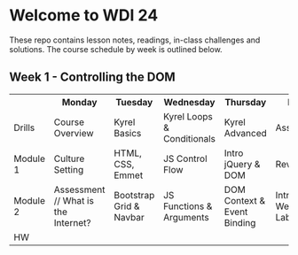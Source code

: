 # Welcome to WDI 24

These repo contains lesson notes, readings, in-class challenges and solutions. The course schedule by week is outlined below.

## Week 1 - Controlling the DOM
<table>
  <tr>
    <th></th>
    <th>Monday</th>
    <th>Tuesday</th>
    <th>Wednesday</th>
    <th>Thursday</th>
    <th>Friday</th>
  </tr>
  <tr>
    <td>Drills</td>
    <td>Course Overview</td>
    <td>Kyrel Basics</td>
    <td>Kyrel Loops & Conditionals</td>
    <td>Kyrel Advanced</td>
    <td>Assessment</td>
  </tr>
  <tr>
    <td>Module 1</td>
    <td>Culture Setting</td>
    <td>HTML, CSS, Emmet</td>
    <td>JS Control Flow</td>
    <td>Intro jQuery & DOM</td>
    <td>Review</td>
  </tr>
  <tr>
    <td>Module 2</td>
    <td>Assessment // What is the Internet?</td>
    <td>Bootstrap Grid & Navbar</td>
    <td>JS Functions & Arguments</td>
    <td>DOM Context & Event Binding</td>
    <td>Intro Weekend Lab</td>
  </tr>
  <tr>
    <td>HW</td>
    <td></td>
    <td></td>
    <td></td>
    <td></td>
    <td></td>
  </tr>
</table>
